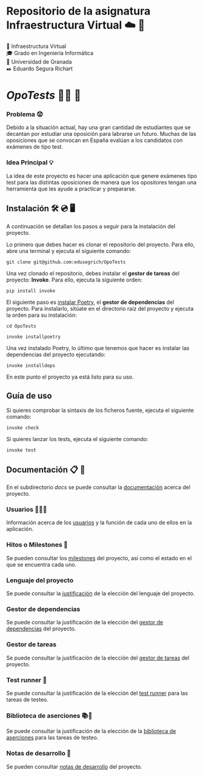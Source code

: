 # Repositorio de la asignatura Infraestructura Virtual ☁️ 📱
📝 Infraestructura Virtual  
🎓 Grado en Ingeniería Informática  
🏫 Universidad de Granada  
✒️ Eduardo Segura Richart  

# *OpoTests* 👨‍🎓 📑
### Problema 😟
Debido a la situación actual, hay una gran cantidad de estudiantes que se decantan por estudiar una oposición para labrarse un futuro. Muchas de las oposiciones que se convocan en España evalúan a los candidatos con exámenes de tipo test.

### Idea Principal 💡
La idea de este proyecto es hacer una aplicación que genere exámenes tipo test para las distintas oposiciones de manera que los opositores tengan una herramienta que les ayude a practicar y prepararse.  


## Instalación 🛠️ 💿 🖥️
A continuación se detallan los pasos a seguir para la instalación del proyecto.  

Lo primero que debes hacer es clonar el repositorio del proyecto. Para ello, abre una terminal y ejecuta el siguiente comando:  
```
git clone git@github.com:edusegrich/OpoTests
```

Una vez clonado el repositorio, debes instalar el **gestor de tareas** del proyecto: **Invoke**. Para ello, ejecuta la siguiente orden:  
```
pip install invoke
```  

El siguiente paso es  [instalar Poetry](https://python-poetry.org/docs/#installation), el **gestor de dependencias** del proyecto. Para instalarlo, sitúate en el directorio raíz del proyecto y ejecuta la orden para su instalación:
```
cd OpoTests
```
```
invoke installpoetry
```
  
Una vez instalado Poetry, lo último que tenemos que hacer es instalar las dependencias del proyecto ejecutando:  
```
invoke installdeps
```

En este punto el proyecto ya está listo para su uso.

## Guía de uso
Si quieres comprobar la sintaxis de los ficheros fuente, ejecuta el siguiente comando:
```
invoke check
```
  
Si quieres lanzar los tests, ejecuta el siguiente comando:
```
invoke test
```

## Documentación 📋 📂
En el subdirectorio *docs* se puede consultar la [documentación](docs) acerca del proyecto.

### Usuarios 🧑‍🤝‍🧑
Información acerca de los [usuarios](docs/tipos_de_usuario.md) y la función de cada uno de ellos en la aplicación.

### Hitos o Milestones 🚩
Se pueden consultar los [milestones](docs/milestones.md) del proyecto, así como el estado en el que se encuentra cada uno.

### Lenguaje del proyecto
Se puede consultar la [justificación](docs/justificacion_eleccion_lenguaje.md) de la elección del lenguaje del proyecto.

### Gestor de dependencias
Se puede consultar la justificación de la elección del [gestor de dependencias](docs/justificacion_gestor_dependencias.md) del proyecto.

### Gestor de tareas
Se puede consultar la justificación de la elección del [gestor de tareas](docs/justificacion_gestor_tareas.md) del proyecto.

### Test runner 🏃
Se puede consultar la justificación de la elección del [test runner](docs/justificacion_eleccion_framework_test.md) para las tareas de testeo.

### Biblioteca de aserciones 📚🚫
Se puede consultar la justificación de la elección de la [biblioteca de aserciones](docs/justificacion_eleccion_framework_test.md) para las tareas de testeo.

### Notas de desarrollo 📔
Se pueden consultar [notas de desarrollo](docs/notas_desarrollo.md) del proyecto.
